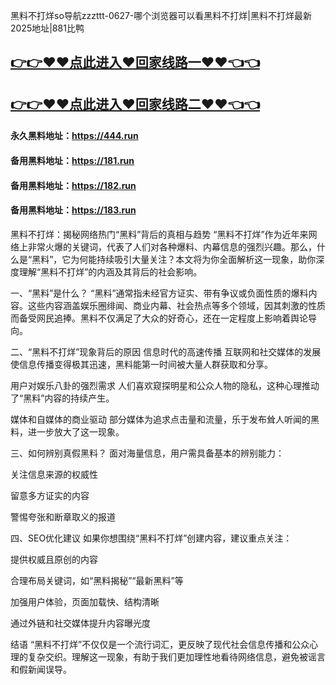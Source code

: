 黑料不打烊so导航zzzttt-0627-哪个浏览器可以看黑料不打烊|黑料不打烊最新2025地址|881比鸭

## [👉👉♥♥点此进入♥回家线路一♥♥👈👈](https://unpkg.com/182run/index.html)
## [👉👉♥♥点此进入♥回家线路二♥♥👈👈](https://unpkg.com/182-1run/index.html)

#### 永久黑料地址：https://444.run
#### 备用黑料地址：https://181.run
#### 备用黑料地址：https://182.run
#### 备用黑料地址：https://183.run

黑料不打烊：揭秘网络热门“黑料”背后的真相与趋势
“黑料不打烊”作为近年来网络上非常火爆的关键词，代表了人们对各种爆料、内幕信息的强烈兴趣。那么，什么是“黑料”，它为何能持续吸引大量关注？本文将为你全面解析这一现象，助你深度理解“黑料不打烊”的内涵及其背后的社会影响。

一、“黑料”是什么？
“黑料”通常指未经官方证实、带有争议或负面性质的爆料内容。这些内容涵盖娱乐圈绯闻、商业内幕、社会热点等多个领域，因其刺激的性质而备受网民追捧。黑料不仅满足了大众的好奇心，还在一定程度上影响着舆论导向。

二、“黑料不打烊”现象背后的原因
信息时代的高速传播
互联网和社交媒体的发展使信息传播变得极其迅速，黑料能第一时间被大量人群获取和分享。

用户对娱乐八卦的强烈需求
人们喜欢窥探明星和公众人物的隐私，这种心理推动了“黑料”内容的持续产生。

媒体和自媒体的商业驱动
部分媒体为追求点击量和流量，乐于发布耸人听闻的黑料，进一步放大了这一现象。

三、如何辨别真假黑料？
面对海量信息，用户需具备基本的辨别能力：

关注信息来源的权威性

留意多方证实的内容

警惕夸张和断章取义的报道

四、SEO优化建议
如果你想围绕“黑料不打烊”创建内容，建议重点关注：

提供权威且原创的内容

合理布局关键词，如“黑料揭秘”“最新黑料”等

加强用户体验，页面加载快、结构清晰

通过外链和社交媒体提升内容曝光度

结语
“黑料不打烊”不仅仅是一个流行词汇，更反映了现代社会信息传播和公众心理的复杂交织。理解这一现象，有助于我们更加理性地看待网络信息，避免被谣言和假新闻误导。
